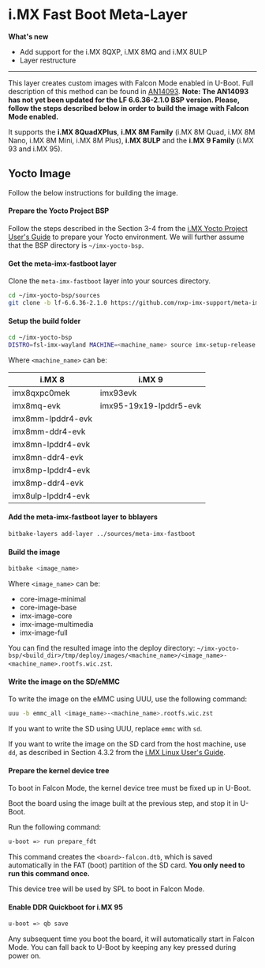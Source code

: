 i.MX Fast Boot Meta-Layer
=======================

**What's new**
* Add support for the i.MX 8QXP, i.MX 8MQ and i.MX 8ULP
* Layer restructure
-----------------------

This layer creates custom images with Falcon Mode enabled in U-Boot. Full description of this method can be found in [AN14093](https://www.nxp.com.cn/docs/en/application-note/AN14093.pdf). **Note: The AN14093 has not yet been updated for the LF 6.6.36-2.1.0 BSP version. Please, follow the steps described below in order to build the image with Falcon Mode enabled.**

It supports the **i.MX 8QuadXPlus**, **i.MX 8M Family** (i.MX 8M Quad, i.MX 8M Nano, i.MX 8M Mini, i.MX 8M Plus), **i.MX 8ULP** and the **i.MX 9 Family** (i.MX 93 and i.MX 95).

Yocto Image
-----------
Follow the below instructions for building the image.

#### Prepare the Yocto Project BSP

Follow the steps described in the Section 3-4 from the [i.MX Yocto Project User's Guide](https://www.nxp.com/docs/en/user-guide/IMX_YOCTO_PROJECT_USERS_GUIDE.pdf) to prepare your Yocto environment. We will further assume that the BSP directory is `~/imx-yocto-bsp`.

#### Get the meta-imx-fastboot layer

Clone the `meta-imx-fastboot` layer into your sources directory.

```sh
cd ~/imx-yocto-bsp/sources
git clone -b lf-6.6.36-2.1.0 https://github.com/nxp-imx-support/meta-imx-fastboot
```
	
#### Setup the build folder
	
```sh
cd ~/imx-yocto-bsp
DISTRO=fsl-imx-wayland MACHINE=<machine_name> source imx-setup-release.sh -b <build_dir>
```

Where `<machine_name>` can be:

| i.MX 8             | i.MX 9                 |
|--------------------|------------------------|
| imx8qxpc0mek       | imx93evk               |
| imx8mq-evk         | imx95-19x19-lpddr5-evk |
| imx8mm-lpddr4-evk  |                        |
| imx8mm-ddr4-evk    |                        |
| imx8mn-lpddr4-evk  |                        |
| imx8mn-ddr4-evk    |                        |
| imx8mp-lpddr4-evk  |                        |
| imx8mp-ddr4-evk    |                        |
| imx8ulp-lpddr4-evk |                        |

#### Add the meta-imx-fastboot layer to bblayers

```sh
bitbake-layers add-layer ../sources/meta-imx-fastboot
```

#### Build the image

```sh
bitbake <image_name>
```

Where `<image_name>` can be:

- core-image-minimal
- core-image-base
- imx-image-core
- imx-image-multimedia
- imx-image-full

You can find the resulted image into the deploy directory: `~/imx-yocto-bsp/<build_dir>/tmp/deploy/images/<machine_name>/<image_name>-<machine_name>.rootfs.wic.zst`.

#### Write the image on the SD/eMMC

To write the image on the eMMC using UUU, use the following command:

```sh
uuu -b emmc_all <image_name>-<machine_name>.rootfs.wic.zst
```
If you want to write the SD using UUU, replace `emmc` with `sd`.

If you want to write the image on the SD card from the host machine, use `dd`, as described in Section 4.3.2 from the [i.MX Linux User's Guide](https://www.nxp.com/docs/en/user-guide/IMX_LINUX_USERS_GUIDE.pdf). 

#### Prepare the kernel device tree

To boot in Falcon Mode, the kernel device tree must be fixed up in U-Boot.

Boot the board using the image built at the previous step, and stop it in U-Boot.

Run the following command:

```sh
u-boot => run prepare_fdt
```

This command creates the `<board>-falcon.dtb`, which is saved automatically in the FAT (boot) partition of the SD card. **You only need to run this command once.**

This device tree will be used by SPL to boot in Falcon Mode.

#### Enable DDR Quickboot for i.MX 95

```sh
u-boot => qb save
```

Any subsequent time you boot the board, it will automatically start in Falcon Mode. You can fall back to U-Boot by keeping any key pressed during power on.
